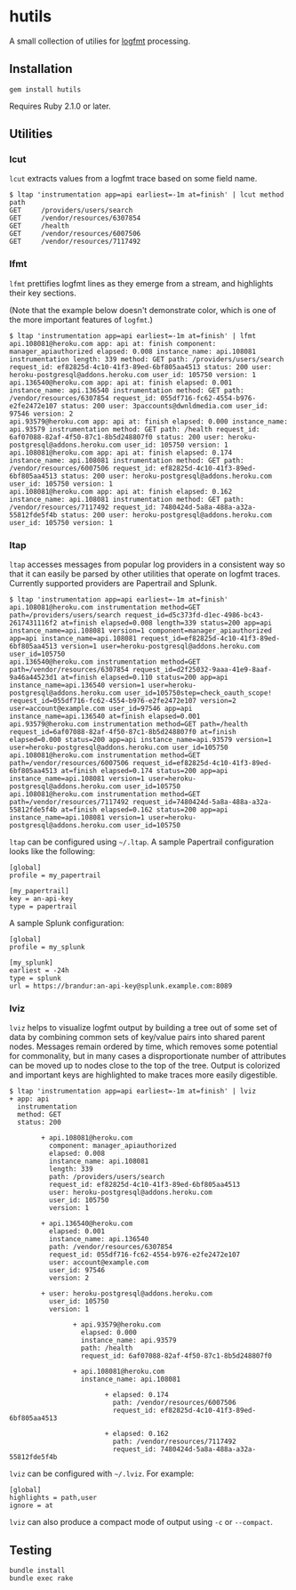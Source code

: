 # hutils

A small collection of utilies for [logfmt](http://brandur.org/logfmt) processing.

## Installation

```
gem install hutils
```

Requires Ruby 2.1.0 or later.

## Utilities

### lcut

`lcut` extracts values from a logfmt trace based on some field name.

```
$ ltap 'instrumentation app=api earliest=-1m at=finish' | lcut method path
GET     /providers/users/search
GET     /vendor/resources/6307854
GET     /health
GET     /vendor/resources/6007506
GET     /vendor/resources/7117492
```

### lfmt

`lfmt` prettifies logfmt lines as they emerge from a stream, and highlights their key sections.

(Note that the example below doesn't demonstrate color, which is one of the more important features of `logfmt`.)

```
$ ltap 'instrumentation app=api earliest=-1m at=finish' | lfmt
api.108081@heroku.com app: api at: finish component: manager_apiauthorized elapsed: 0.008 instance_name: api.108081 instrumentation length: 339 method: GET path: /providers/users/search request_id: ef82825d-4c10-41f3-89ed-6bf805aa4513 status: 200 user: heroku-postgresql@addons.heroku.com user_id: 105750 version: 1
api.136540@heroku.com app: api at: finish elapsed: 0.001 instance_name: api.136540 instrumentation method: GET path: /vendor/resources/6307854 request_id: 055df716-fc62-4554-b976-e2fe2472e107 status: 200 user: 3paccounts@dwnldmedia.com user_id: 97546 version: 2
api.93579@heroku.com app: api at: finish elapsed: 0.000 instance_name: api.93579 instrumentation method: GET path: /health request_id: 6af07088-82af-4f50-87c1-8b5d248807f0 status: 200 user: heroku-postgresql@addons.heroku.com user_id: 105750 version: 1
api.108081@heroku.com app: api at: finish elapsed: 0.174 instance_name: api.108081 instrumentation method: GET path: /vendor/resources/6007506 request_id: ef82825d-4c10-41f3-89ed-6bf805aa4513 status: 200 user: heroku-postgresql@addons.heroku.com user_id: 105750 version: 1
api.108081@heroku.com app: api at: finish elapsed: 0.162 instance_name: api.108081 instrumentation method: GET path: /vendor/resources/7117492 request_id: 7480424d-5a8a-488a-a32a-55812fde5f4b status: 200 user: heroku-postgresql@addons.heroku.com user_id: 105750 version: 1
```

### ltap

`ltap` accesses messages from popular log providers in a consistent way so that it can easily be parsed by other utilities that operate on logfmt traces. Currently supported providers are Papertrail and Splunk.

```
$ ltap 'instrumentation app=api earliest=-1m at=finish'
api.108081@heroku.com instrumentation method=GET path=/providers/users/search request_id=d5c373fd-d1ec-4986-bc43-2617431116f2 at=finish elapsed=0.008 length=339 status=200 app=api instance_name=api.108081 version=1 component=manager_apiauthorized app=api instance_name=api.108081 request_id=ef82825d-4c10-41f3-89ed-6bf805aa4513 version=1 user=heroku-postgresql@addons.heroku.com user_id=105750
api.136540@heroku.com instrumentation method=GET path=/vendor/resources/6307854 request_id=d2f25032-9aaa-41e9-8aaf-9a46a44523d1 at=finish elapsed=0.110 status=200 app=api instance_name=api.136540 version=1 user=heroku-postgresql@addons.heroku.com user_id=105750step=check_oauth_scope! request_id=055df716-fc62-4554-b976-e2fe2472e107 version=2 user=account@example.com user_id=97546 app=api instance_name=api.136540 at=finish elapsed=0.001
api.93579@heroku.com instrumentation method=GET path=/health request_id=6af07088-82af-4f50-87c1-8b5d248807f0 at=finish elapsed=0.000 status=200 app=api instance_name=api.93579 version=1 user=heroku-postgresql@addons.heroku.com user_id=105750
api.108081@heroku.com instrumentation method=GET path=/vendor/resources/6007506 request_id=ef82825d-4c10-41f3-89ed-6bf805aa4513 at=finish elapsed=0.174 status=200 app=api instance_name=api.108081 version=1 user=heroku-postgresql@addons.heroku.com user_id=105750
api.108081@heroku.com instrumentation method=GET path=/vendor/resources/7117492 request_id=7480424d-5a8a-488a-a32a-55812fde5f4b at=finish elapsed=0.162 status=200 app=api instance_name=api.108081 version=1 user=heroku-postgresql@addons.heroku.com user_id=105750
```

`ltap` can be configured using `~/.ltap`. A sample Papertrail configuration looks like the following:

```
[global]
profile = my_papertrail

[my_papertrail]
key = an-api-key
type = papertrail
```

A sample Splunk configuration:

```
[global]
profile = my_splunk

[my_splunk]
earliest = -24h
type = splunk
url = https://brandur:an-api-key@splunk.example.com:8089
```

### lviz

`lviz` helps to visualize logfmt output by building a tree out of some set of data by combining common sets of key/value pairs into shared parent nodes. Messages remain ordered by time, which removes some potential for commonality, but in many cases a disproportionate number of attributes can be moved up to nodes close to the top of the tree. Output is colorized and important keys are highlighted to make traces more easily digestible.

```
$ ltap 'instrumentation app=api earliest=-1m at=finish' | lviz
+ app: api
  instrumentation
  method: GET
  status: 200

        + api.108081@heroku.com
          component: manager_apiauthorized
          elapsed: 0.008
          instance_name: api.108081
          length: 339
          path: /providers/users/search
          request_id: ef82825d-4c10-41f3-89ed-6bf805aa4513
          user: heroku-postgresql@addons.heroku.com
          user_id: 105750
          version: 1

        + api.136540@heroku.com
          elapsed: 0.001
          instance_name: api.136540
          path: /vendor/resources/6307854
          request_id: 055df716-fc62-4554-b976-e2fe2472e107
          user: account@example.com
          user_id: 97546
          version: 2

        + user: heroku-postgresql@addons.heroku.com
          user_id: 105750
          version: 1

                + api.93579@heroku.com
                  elapsed: 0.000
                  instance_name: api.93579
                  path: /health
                  request_id: 6af07088-82af-4f50-87c1-8b5d248807f0

                + api.108081@heroku.com
                  instance_name: api.108081

                        + elapsed: 0.174
                          path: /vendor/resources/6007506
                          request_id: ef82825d-4c10-41f3-89ed-6bf805aa4513

                        + elapsed: 0.162
                          path: /vendor/resources/7117492
                          request_id: 7480424d-5a8a-488a-a32a-55812fde5f4b
```

`lviz` can be configured with `~/.lviz`. For example:

```
[global]
highlights = path,user
ignore = at
```

`lviz` can also produce a compact mode of output using `-c` or `--compact`.

## Testing

```
bundle install
bundle exec rake
```
